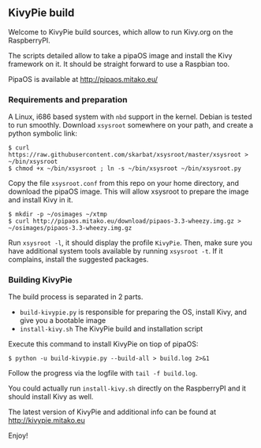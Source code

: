 ## KivyPie build

Welcome to KivyPie build sources, which allow to run Kivy.org on the RaspberryPI.

The scripts detailed allow to take a pipaOS image and install the Kivy framework on it.
It should be straight forward to use a Raspbian too.

PipaOS is available at http://pipaos.mitako.eu/

### Requirements and preparation

A Linux, i686 based system with `nbd` support in the kernel. Debian is tested to run smoothly.
Download `xsysroot` somewhere on your path, and create a python symbolic link:

```
$ curl https://raw.githubusercontent.com/skarbat/xsysroot/master/xsysroot > ~/bin/xsysroot
$ chmod +x ~/bin/xsysroot ; ln -s ~/bin/xsysroot ~/bin/xsysroot.py
```

Copy the file `xsysroot.conf` from this repo on your home directory, and download
the pipaOS image. This will allow xsysroot to prepare the image and install Kivy in it.

```
$ mkdir -p ~/osimages ~/xtmp
$ curl http://pipaos.mitako.eu/download/pipaos-3.3-wheezy.img.gz > ~/osimages/pipaos-3.3-wheezy.img.gz
```

Run `xsysroot -l`, it should display the profile `KivyPie`. Then, make sure you have additional system tools
available by running `xsysroot -t`. If it complains, install the suggested packages.

### Building KivyPie

The build process is separated in 2 parts. 

 * `build-kivypie.py` is responsible for preparing the OS, install Kivy, and give you a bootable image
 * `install-kivy.sh` The KivyPie build and installation script

Execute this command to install KivyPie on tiop of pipaOS:

```
$ python -u build-kivypie.py --build-all > build.log 2>&1
```

Follow the progress via the logfile with `tail -f build.log`.

You could actually run `install-kivy.sh` directly on the RaspberryPI and it should install Kivy as well.

The latest version of KivyPie and additional info can be found at http://kivypie.mitako.eu

Enjoy!

